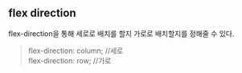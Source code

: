 ## flex direction
flex-direction을 통해 세로로 배치를 할지 가로로 배치할지를 정해줄 수 있다.

>flex-direction: column; //세로 <br />
flex-direction: row; //가로
